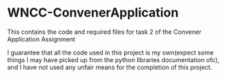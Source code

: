 # WNCC-ConvenerApplication
This contains the code and required files for task 2 of the Convener Application Assignment








I guarantee that all the code used in this project is my own(expect some things I may have picked up from the python libraries documentation ofc), and I have not used any unfair means for the completion of this project.
